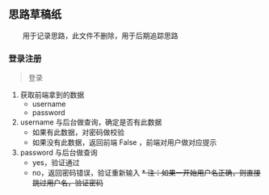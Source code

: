## 思路草稿纸

&emsp;&emsp;用于记录思路，此文件不删除，用于后期追踪思路

### 登录注册

> 登录

1. 获取前端拿到的数据
    - username
    - password
2. username 与后台做查询，确定是否有此数据
    - 如果有此数据，对密码做校验
    - 如果没有此数据，返回前端 False ，前端对用户做对应提示
3. password 与后台做查询
    - yes，验证通过
    - no，返回密码错误，验证重新输入
    ~~* 注：如果一开始用户名正确，则直接跳过用户名，验证密码~~
